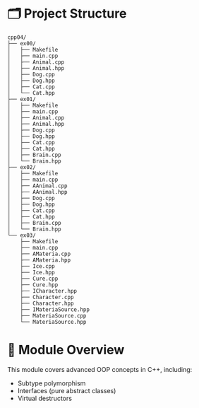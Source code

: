 # 🗂 Project Structure

```
cpp04/
├── ex00/
│   ├── Makefile
│   ├── main.cpp
│   ├── Animal.cpp
│   ├── Animal.hpp
│   ├── Dog.cpp
│   ├── Dog.hpp
│   ├── Cat.cpp
│   └── Cat.hpp
├── ex01/
│   ├── Makefile
│   ├── main.cpp
│   ├── Animal.cpp
│   ├── Animal.hpp
│   ├── Dog.cpp
│   ├── Dog.hpp
│   ├── Cat.cpp
│   ├── Cat.hpp
│   ├── Brain.cpp
│   └── Brain.hpp
├── ex02/
│   ├── Makefile
│   ├── main.cpp
│   ├── AAnimal.cpp
│   ├── AAnimal.hpp
│   ├── Dog.cpp
│   ├── Dog.hpp
│   ├── Cat.cpp
│   ├── Cat.hpp
│   ├── Brain.cpp
│   └── Brain.hpp
└── ex03/
    ├── Makefile
    ├── main.cpp
    ├── AMateria.cpp
    ├── AMateria.hpp
    ├── Ice.cpp
    ├── Ice.hpp
    ├── Cure.cpp
    ├── Cure.hpp
    ├── ICharacter.hpp
    ├── Character.cpp
    ├── Character.hpp
    ├── IMateriaSource.hpp
    ├── MateriaSource.cpp
    └── MateriaSource.hpp

```

# 🎯 Module Overview
This module covers advanced OOP concepts in C++, including:

* Subtype polymorphism
* Interfaces (pure abstract classes)
* Virtual destructors
